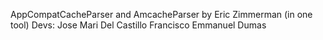 AppCompatCacheParser and AmcacheParser by Eric Zimmerman (in one tool)
Devs:
Jose Mari Del Castillo
Francisco Emmanuel Dumas
